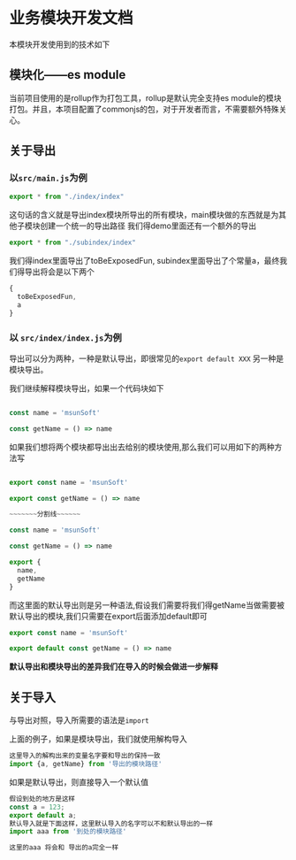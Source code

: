 # 业务模块开发文档

本模块开发使用到的技术如下
## 模块化——es module
当前项目使用的是rollup作为打包工具，rollup是默认完全支持es module的模块打包。并且，本项目配置了commonjs的包，对于开发者而言，不需要额外特殊关心。

## 关于导出

### 以``src/main.js``为例

```js
export * from "./index/index"
```
这句话的含义就是导出index模块所导出的所有模块，main模块做的东西就是为其他子模块创建一个统一的导出路径
我们得demo里面还有一个额外的导出
```js
export * from "./subindex/index"
```
我们得index里面导出了toBeExposedFun, subindex里面导出了个常量a，最终我们得导出将会是以下两个
```js
{
  toBeExposedFun,
  a
}
```
### 以 ``src/index/index.js``为例
导出可以分为两种，一种是默认导出，即很常见的``export default XXX``
另一种是模块导出。

我们继续解释模块导出，如果一个代码块如下
```js

const name = 'msunSoft'

const getName = () => name
```
如果我们想将两个模块都导出出去给别的模块使用,那么我们可以用如下的两种方法写

```js

export const name = 'msunSoft'

export const getName = () => name

~~~~~~~分割线~~~~~~

const name = 'msunSoft'

const getName = () => name

export {
  name,
  getName
}
```

而这里面的默认导出则是另一种语法,假设我们需要将我们得getName当做需要被默认导出的模块,我们只需要在export后面添加default即可

```js
export const name = 'msunSoft'

export default const getName = () => name

```

**默认导出和模块导出的差异我们在导入的时候会做进一步解释**

## 关于导入

与导出对照，导入所需要的语法是``import``

上面的例子，如果是模块导出，我们就使用解构导入

```js
这里导入的解构出来的变量名字要和导出的保持一致
import {a, getName} from '导出的模块路径'
```

如果是默认导出，则直接导入一个默认值
```js
假设到处的地方是这样
const a = 123;
export default a;
默认导入就是下面这样，这里默认导入的名字可以不和默认导出的一样
import aaa from '到处的模块路径'

这里的aaa 将会和 导出的a完全一样
```
